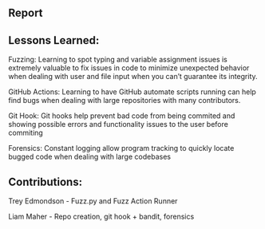 Report
------

Lessons Learned:
--
Fuzzing: Learning to spot typing and variable assignment issues is extremely valuable to fix issues in code to minimize unexpected behavior when dealing with user and file input when you can’t guarantee  its integrity.

GitHub Actions: Learning to have GitHub automate scripts running can help find bugs when dealing with large repositories with many contributors.

Git Hook: Git hooks help prevent bad code from being commited and showing possible errors and functionality issues to the user before commiting

Forensics: Constant logging allow program tracking to quickly locate bugged code when dealing with large codebases

Contributions:
-------------
Trey Edmondson - Fuzz.py and Fuzz Action Runner

Liam Maher - Repo creation, git hook + bandit, forensics
